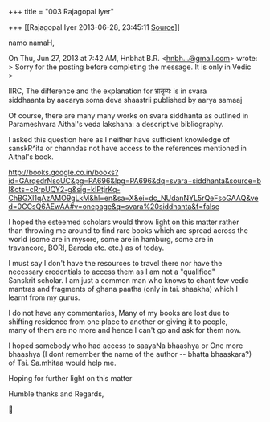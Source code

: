+++
title = "003 Rajagopal Iyer"

+++
[[Rajagopal Iyer	2013-06-28, 23:45:11 [Source](https://groups.google.com/g/samskrita/c/ZzAmHn_y3FU)]]



namo namaH,  

  
  
On Thu, Jun 27, 2013 at 7:42 AM, Hnbhat B.R. \<[hnbh...@gmail.com]()\> wrote:  
\> Sorry for the posting before completing the message. It is only in Vedic  
\>  
  

IIRC, The difference and the explanation for भ्रातृव्यः is in svara  
siddhaanta by aacarya soma deva shaastrii published by aarya samaaj  
  
Of course, there are many many works on svara siddhanta as outlined in  
Parameshvara Aithal's veda lakshana: a descriptive bibliography.  
  
I asked this question here as I neither have sufficient knowledge of  
sanskR^ita or channdas not have access to the references mentioned in  
Aithal's book.  
  
<http://books.google.co.in/books?id=GArqedrNsoUC&pg=PA696&lpg=PA696&dq=svara+siddhanta&source=bl&ots=cRrpUQY2-g&sig=kIPtjrKq-ChBGXl1qAzAMO9gLkM&hl=en&sa=X&ei=dc_NUdanNYL5rQeFsoGAAQ&ved=0CCsQ6AEwAA#v=onepage&q=svara%20siddhanta&f=false>  
  
I hoped the esteemed scholars would throw light on this matter rather  
than throwing me around to find rare books which are spread across the  
world (some are in mysore, some are in hamburg, some are in  
travancore, BORI, Baroda etc. etc.) as of today.  
  
I must say I don't have the resources to travel there nor have the  
necessary credentials to access them as I am not a "qualified"  
Sanskrit scholar. I am just a common man who knows to chant few vedic  
mantras and fragments of ghana paatha (only in tai. shaakha) which I  
learnt from my gurus.  
  
I do not have any commentaries, Many of my books are lost due to  
shifting residence from one place to another or giving it to people,  
many of them are no more and hence I can't go and ask for them now.  
  
I hoped somebody who had access to saayaNa bhaashya or One more  
bhaashya (I dont remember the name of the author -- bhatta bhaaskara?)  
of Tai. Sa.mhitaa would help me.  
  
Hoping for further light on this matter  
  
Humble thanks and Regards,  




